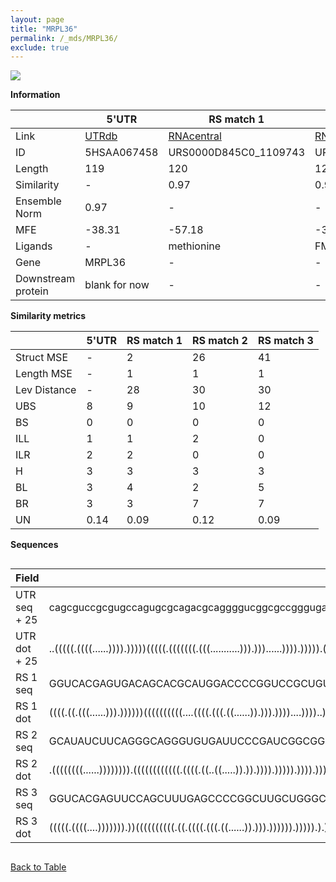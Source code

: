 ```yaml
---
layout: page
title: "MRPL36"
permalink: /_mds/MRPL36/
exclude: true
---
```




![](../../alns_9.28.22/aln_5HSAA067458_0.976.png?raw=true)


**Information**

| | 5'UTR       | RS match 1   | RS match 2  | RS match 3 |
| ---- | ----------- | ----------- | ----------- | ----------- |
| Link | <a href="http://utrdb.ba.itb.cnr.it/getutr/5HSAA067458/1" target="_blank" rel="noopener noreferrer">UTRdb</a>   | <a href="https://rnacentral.org/rna/URS0000D845C0/1109743" target="_blank" rel="noopener noreferrer">RNAcentral</a>     |<a href="https://rnacentral.org/rna/URS0000DA91D9/1121318" target="_blank" rel="noopener noreferrer">RNAcentral</a>  | <a href="https://rnacentral.org/rna/URS0000C49260/1110697" target="_blank" rel="noopener noreferrer">RNAcentral</a>   |
| ID | 5HSAA067458     | URS0000D845C0_1109743     | URS0000DA91D9_1121318     | URS0000C49260_1110697     |
| Length | 119     |  120    | 120   |  118    |
| Similarity | - | 0.97 | 0.96 | 0.95 |
| Ensemble Norm | 0.97 | - | - | - |
| MFE | -38.31 | -57.18 | -32.10 | -51.21 |
| Ligands | - | methionine | FMN | methionine |
| Gene | MRPL36 | - | - | - |
| Downstream protein | blank for now    |    -    | -  | - |


**Similarity metrics**

| | 5'UTR       | RS match 1   | RS match 2  | RS match 3 |
| ---- | ----------- | ----------- | ----------- | ----------- |
| Struct MSE | - | 2 | 26 | 41 |
| Length MSE | - | 1 | 1 | 1 |
| Lev Distance | - | 28 | 30 | 30 |
| UBS| 8 | 9 | 10 | 12 |
| BS | 0 | 0 | 0 | 0 |
| ILL | 1 | 1 | 2 | 0 |
| ILR | 2 | 2 | 0 | 0 |
| H | 3 | 3 | 3 | 3 |
| BL | 3 | 4 | 2 | 5 |
| BR | 3 | 3 | 7 | 7 |
| UN | 0.14 | 0.09 | 0.12 | 0.09 |

**Sequences**


<div style="overflow-x:auto;">

<table>
<colgroup>
<col width="30%" />
<col width="70%" />
</colgroup>
<thead>
<tr class="header">
<th>Field</th>
<th>Description</th>
</tr>
</thead>
<tbody>
<tr>
<td markdown="span">UTR seq + 25 </td>
<td markdown="span"> cagcguccgcgugccagugcgcagacgcaggggucggcgccgggugagagcgugcggccggguaagggagccgucuucucagauucaccacaacATGGCAAATCTTTTTATAAGGAAAA </td>
</tr>
<tr>
<td markdown="span">UTR dot + 25  </td>
<td markdown="span"> ..(((((.((((......)))).)))))(((((.(((((((.(((...........))).)))......)))).))))).(((((..(((.....)))..)))))..............
</td>
</tr>


<tr>
<td markdown="span">RS 1 seq </td>
<td markdown="span"> GGUCACGAGUGACAGCACGCAUGGACCCCGGUCCGCUGUCCGGCAACCCUCCUUCCGUGGCGGGGUGCUCCCGGGUGAUGACCGGGCCGCGGGCAGCAAGGUCCGCGGCAAGCGCGGAUU
</td>
</tr>


<tr>
<td markdown="span">RS 1 dot </td>
<td markdown="span"> ((((.((.(((......))).))))))((((((((((....((((.(((.((......)).))).))))....))))..))))))(((((((((......)))))))))...........
</td>
</tr>


<tr>
<td markdown="span">RS 2 seq </td>
<td markdown="span"> GCAUAUCUUCAGGGCAGGGUGUGAUUCCCGAUCGGCGGUAUAGUCCGCGAGCUGUAGCAAUAUGGCUGACUUGGUGAAACUCCAAGACCGACAGUAAAGUCUGGAUGGAAGAAGGUAUAG
</td>
</tr>


<tr>
<td markdown="span">RS 2 dot </td>
<td markdown="span"> .((((((((......)))))))).((((((((((((.((((.((..((.....)).)).)))).))))).)))).)))..((((...(((((......))).)).))))...........
</td>
</tr>


<tr>
<td markdown="span">RS 3 seq </td>
<td markdown="span"> GGUCACGAGUUCCAGCUUUGAGCCCCGGCUUGCUGGGCGGCAACCCUCCAUCGACGGCGGGGUGCUCCGGGUGACGACCGGAUGGCGGGGGGAGUCUCCACCGCCAUAAGCGUCCUUU
</td>
</tr>


<tr>
<td markdown="span">RS 3 dot </td>
<td markdown="span"> (((((.((((....))))))).))((((((((((.((.((((.(((.((......)).))).)))))).))))).).))))(((((((((((...)))).)))))))...........
</td>
</tr>

</tbody>
</table>


</div>


[Back to Table](../../display)
